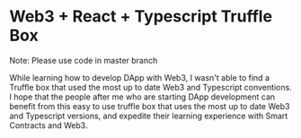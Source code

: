 # Web3 + React + Typescript Truffle Box 

Note: Please use code in master branch 

While learning how to develop DApp with Web3, I wasn't able to find a Truffle box that used the most up to date Web3 and Typescript conventions. I hope that the people after me who are starting DApp development can benefit from this easy to use truffle box that uses the most up to date Web3 and Typescript versions, and expedite their learning experience with Smart Contracts and Web3.  
